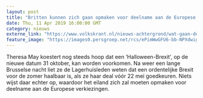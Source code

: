 ```yaml
---
layout: post
title: "Britten kunnen zich gaan opmaken voor deelname aan de Europese verkiezingen"
date: Thu, 11 Apr 2019 16:00:00 GMT
category: nieuws
externe_link: "https://www.volkskrant.nl/nieuws-achtergrond/wat-gaan-de-britten-doen-met-zes-maanden-extra-brexituitstel~b835fd0b/"
feature_image: "https://images0.persgroep.net/rcs/ePimWwGFU6-bb-NPXdwigc8EeWQ/diocontent/145298163/_crop/301/114/2354/2356/_fill/320/320?appId=93a17a8fd81db0de025c8abd1cca1279&quality=0.85"
---
```


Theresa May koestert nog steeds hoop dat een ‘Halloween-Brexit’, op de nieuwe datum 31 oktober, kan worden voorkomen. Na weer een lange Brusselse nacht liet ze de Lagerhuisleden weten dat een ordentelijke Brexit voor de zomer haalbaar is, als ze haar deal vóór 22 mei goedkeuren. Niets wijst daar echter op, waardoor het eiland zich zal moeten opmaken voor deelname aan de Europese verkiezingen.
